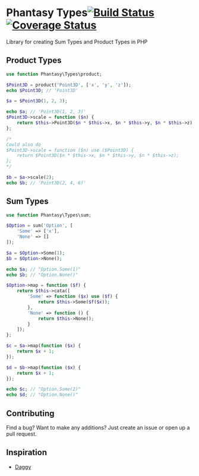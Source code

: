 # Phantasy Types[![Build Status](https://travis-ci.org/mckayb/phantasy-types.svg?branch=master)](https://travis-ci.org/mckayb/phantasy-types) [![Coverage Status](https://coveralls.io/repos/github/mckayb/phantasy-types/badge.svg?branch=master)](https://coveralls.io/github/mckayb/phantasy-types)
Library for creating Sum Types and Product Types in PHP

## Product Types
```php
use function Phantasy\Types\product;

$Point3D = product('Point3D', ['x', 'y', 'z']);
echo $Point3D; // 'Point3D'

$a = $Point3D(1, 2, 3);

echo $a; // 'Point3D(1, 2, 3)'
$Point3D->scale = function ($n) {
    return $this->Point3D($n * $this->x, $n * $this->y, $n * $this->z);
};

/*
Could also do
$Point3D->scale = function ($n) use ($Point3D) {
    return $Point3D($n * $this->x, $n * $this->y, $n * $this->z);
};
*/

$b = $a->scale(2);
echo $b; // 'Point3D(2, 4, 6)'
```

## Sum Types
```php
use function Phantasy\Types\sum;

$Option = sum('Option', [
    'Some' => ['x'],
    'None' => []
]);

$a = $Option->Some(1);
$b = $Option->None();

echo $a; // "Option.Some(1)"
echo $b; // "Option.None()"

$Option->map = function ($f) {
    return $this->cata([
        'Some' => function ($x) use ($f) {
            return $this->Some($f($x));
        },
        'None' => function () {
            return $this->None();
        }
    ]);
};

$c = $a->map(function ($x) {
    return $x + 1;
});

$d = $b->map(function ($x) {
    return $x + 1;
});

echo $c; // "Option.Some(2)"
echo $d; // "Option.None()"
```

## Contributing
Find a bug? Want to make any additions?
Just create an issue or open up a pull request.

## Inspiration
  * [Daggy](https://github.com/fantasyland/daggy)
